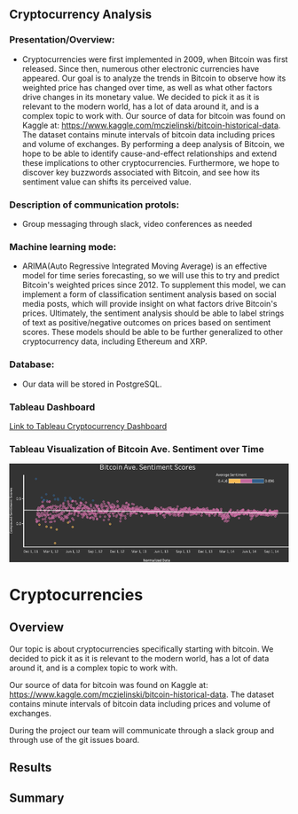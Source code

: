 ## Cryptocurrency Analysis 

### Presentation/Overview:
- Cryptocurrencies were first implemented in 2009, when Bitcoin was first released. Since then, numerous other electronic currencies have appeared. Our goal is to analyze the trends in Bitcoin to observe how its weighted price has changed over time, as well as what other factors drive changes in its monetary value.  We decided to pick it as it is relevant to the modern world, has a lot of data around it, and is a complex topic to work with. Our source of data for bitcoin was found on Kaggle at: https://www.kaggle.com/mczielinski/bitcoin-historical-data. The dataset contains minute intervals of bitcoin data including prices and volume of exchanges. By performing a deep analysis of Bitcoin, we hope to be able to identify cause-and-effect relationships and extend these implications to other cryptocurrencies. Furthermore, we hope to discover key buzzwords associated with Bitcoin, and see how its sentiment value can shifts its perceived value.

### Description of communication protols: 
- Group messaging through slack, video conferences as needed


### Machine learning mode:  
- ARIMA(Auto Regressive Integrated Moving Average) is an effective model for time series forecasting, so we will use this to try and predict Bitcoin's weighted prices since 2012. To supplement this model, we can implement a form of classification sentiment analysis based on social media posts, which will provide insight on what factors drive Bitcoin's prices. Ultimately, the sentiment analysis should be able to label strings of text as positive/negative outcomes on prices based on sentiment scores. These models should be able to be further generalized to other cryptocurrency data, including Ethereum and XRP. 

### Database: 
- Our data will be stored in PostgreSQL.

### Tableau Dashboard 
[Link to Tableau Cryptocurrency Dashboard](https://public.tableau.com/profile/jafaeth#!/vizhome/Cryptocurrency_16087565061470/Sheet1?publish=yes)

### Tableau Visualization of Bitcoin Ave. Sentiment over Time 

![Sentiment Scores](https://raw.githubusercontent.com/cryptobootcamp/crypto/Jafaeth_dev/Bitcoin%20Ave.%20Sentiment%20Score%20vs.%20Time.png)

#  Cryptocurrencies

## Overview
Our topic is about cryptocurrencies specifically starting with bitcoin. We decided to pick it as it is relevant to the modern world, has a lot of data around it, and is a complex topic to work with.

Our source of data for bitcoin was found on Kaggle at: https://www.kaggle.com/mczielinski/bitcoin-historical-data. The dataset contains minute intervals of bitcoin data including prices and volume of exchanges.

During the project our team will communicate through a slack group and through use of the git issues board.

## Results

## Summary

